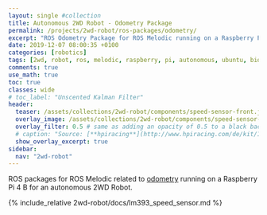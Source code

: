 ```yaml
---
layout: single #collection
title: Autonomous 2WD Robot - Odometry Package
permalink: /projects/2wd-robot/ros-packages/odometry/
excerpt: "ROS Odometry Package for ROS Melodic running on a Raspberry Pi 4 for an autonomous 2WD Robot to localize itself."
date: 2019-12-07 08:00:35 +0100
categories: [robotics]
tags: [2wd, robot, ros, melodic, raspberry, pi, autonomous, ubuntu, bionic, package, perception, speed, sensor, odometry, localization]
comments: true
use_math: true
toc: true
classes: wide
# toc_label: "Unscented Kalman Filter"
header:
  teaser: /assets/collections/2wd-robot/components/speed-sensor-front.jpg
  overlay_image: /assets/collections/2wd-robot/components/speed-sensor-front.jpg
  overlay_filter: 0.5 # same as adding an opacity of 0.5 to a black background
  # caption: "Source: [**hpiracing**](http://www.hpiracing.com/de/kit/114343)"
  show_overlay_excerpt: true
sidebar:
  nav: "2wd-robot"
---
```


ROS packages for ROS Melodic related to [odometry](https://en.wikipedia.org/wiki/Odometry) running on a Raspberry Pi 4 B for an autonomous 2WD Robot.

{% include_relative 2wd-robot/docs/lm393_speed_sensor.md %}
